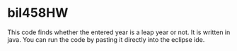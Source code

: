 # bil458HW
This code finds whether the entered year is a leap year or not. 
It is written in java. 
You can run the code by pasting it directly into the eclipse ide.
